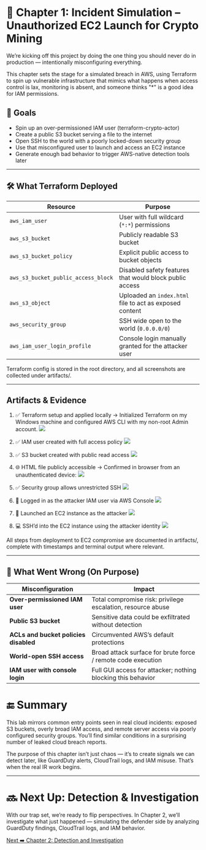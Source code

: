 # 🧨 Chapter 1: Incident Simulation – Unauthorized EC2 Launch for Crypto Mining

We’re kicking off this project by doing the one thing you should never do in production — intentionally misconfiguring everything.

This chapter sets the stage for a simulated breach in AWS, using Terraform to spin up vulnerable infrastructure that mimics what happens when access control is lax, monitoring is absent, and someone thinks "*" is a good idea for IAM permissions.

## 🎯 Goals

- Spin up an over-permissioned IAM user (terraform-crypto-actor)
- Create a public S3 bucket serving a file to the internet
- Open SSH to the world with a poorly locked-down security group
- Use that misconfigured user to launch and access an EC2 instance
- Generate enough bad behavior to trigger AWS-native detection tools later

---

## 🛠️ What Terraform Deployed

| Resource                            | Purpose                                                 |
| ----------------------------------- | ------------------------------------------------------- |
| `aws_iam_user`                      | User with full wildcard (`*:*`) permissions             |
| `aws_s3_bucket`                     | Publicly readable S3 bucket                             |
| `aws_s3_bucket_policy`              | Explicit public access to bucket objects                |
| `aws_s3_bucket_public_access_block` | Disabled safety features that would block public access |
| `aws_s3_object`                     | Uploaded an `index.html` file to act as exposed content |
| `aws_security_group`                | SSH wide open to the world (`0.0.0.0/0`)                |
| `aws_iam_user_login_profile`        | Console login manually granted for the attacker user    |

Terraform config is stored in the root directory, and all screenshots are collected under artifacts/.

---

## Artifacts & Evidence
1. ✅ Terraform setup and applied locally
→ Initialized Terraform on my Windows machine and configured AWS CLI with my non-root Admin account.
![](https://github.com/ChadVanHalen/Tech-Portfolio/blob/main/projects/Terraform-S3-Misconfig-Lab/artifacts/screenshots/2%20Run%20terraform%20apply%20using%20the%20configured%20terraform%20code.png)

2. ✅ IAM user created with full access policy
![](https://github.com/ChadVanHalen/Tech-Portfolio/blob/main/projects/Terraform-S3-Misconfig-Lab/artifacts/screenshots/4%20Confirm%20user%20with%20over%20permissions%20created.png)

3. ✅ S3 bucket created with public read access
![](https://github.com/ChadVanHalen/Tech-Portfolio/blob/main/projects/Terraform-S3-Misconfig-Lab/artifacts/screenshots/5%20Confirm%20bucket%20exists%20with%20html%20object.png)

4. 🌐 HTML file publicly accessible
→ Confirmed in browser from an unauthenticated device:
![](https://github.com/ChadVanHalen/Tech-Portfolio/blob/main/projects/Terraform-S3-Misconfig-Lab/artifacts/screenshots/6%20Confirm%20the%20html%20object%20is%20visible%20from%20my%20external%20browser.png)

5. ✅ Security group allows unrestricted SSH
![](https://github.com/ChadVanHalen/Tech-Portfolio/blob/main/projects/Terraform-S3-Misconfig-Lab/artifacts/screenshots/7%20Confirm%20open%20ssh%20security%20group%20is%20created%20within%20the%20VPC.png)

6. 🔑 Logged in as the attacker IAM user via AWS Console
![](https://github.com/ChadVanHalen/Tech-Portfolio/blob/main/projects/Terraform-S3-Misconfig-Lab/artifacts/screenshots/8%20I%20log%20into%20the%20console%20as%20the%20misconfigured%20user.png)

7. 🚀 Launched an EC2 instance as the attacker
![](https://github.com/ChadVanHalen/Tech-Portfolio/blob/main/projects/Terraform-S3-Misconfig-Lab/artifacts/screenshots/9%20As%20the%20misconfigured%20user%20I%20launch%20an%20EC2.png)

8. 💻 SSH’d into the EC2 instance using the attacker identity
![](https://github.com/ChadVanHalen/Tech-Portfolio/blob/main/projects/Terraform-S3-Misconfig-Lab/artifacts/screenshots/10%20Show%20the%20user%20logged%20into%20the%20EC2.png)

All steps from deployment to EC2 compromise are documented in artifacts/, complete with timestamps and terminal output where relevant.

---

## 🛑 What Went Wrong (On Purpose)

| Misconfiguration                      | Impact                                                       |
| ------------------------------------- | ------------------------------------------------------------ |
| **Over-permissioned IAM user**        | Total compromise risk: privilege escalation, resource abuse  |
| **Public S3 bucket**                  | Sensitive data could be exfiltrated without detection        |
| **ACLs and bucket policies disabled** | Circumvented AWS’s default protections                       |
| **World-open SSH access**             | Broad attack surface for brute force / remote code execution |
| **IAM user with console login**       | Full GUI access for attacker; nothing blocking this behavior |


# 🔚 Summary
This lab mirrors common entry points seen in real cloud incidents: exposed S3 buckets, overly broad IAM access, and remote server access via poorly configured security groups. You’ll find similar conditions in a surprising number of leaked cloud breach reports.

The purpose of this chapter isn’t just chaos — it’s to create signals we can detect later, like GuardDuty alerts, CloudTrail logs, and IAM misuse. That’s when the real IR work begins.

---

# 🔜 Next Up: Detection & Investigation
With our trap set, we’re ready to flip perspectives. In Chapter 2, we’ll investigate what just happened — simulating the defender side by analyzing GuardDuty findings, CloudTrail logs, and IAM behavior.

[Next ➡️ Chapter 2: Detection and Investigation](./2-Detection_and_Investigation.md)

